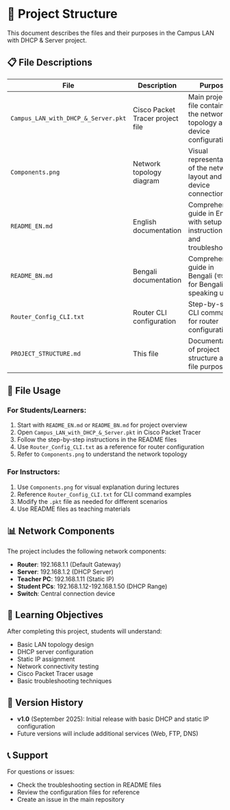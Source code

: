 # 📁 Project Structure

This document describes the files and their purposes in the Campus LAN with DHCP & Server project.

## 📋 File Descriptions

| File | Description | Purpose |
|------|-------------|---------|
| `Campus_LAN_with_DHCP_&_Server.pkt` | Cisco Packet Tracer project file | Main project file containing the network topology and device configurations |
| `Components.png` | Network topology diagram | Visual representation of the network layout and device connections |
| `README_EN.md` | English documentation | Comprehensive guide in English with setup instructions and troubleshooting |
| `README_BN.md` | Bengali documentation | Comprehensive guide in Bengali (বাংলা) for Bengali-speaking users |
| `Router_Config_CLI.txt` | Router CLI configuration | Step-by-step CLI commands for router configuration |
| `PROJECT_STRUCTURE.md` | This file | Documentation of project structure and file purposes |

## 🔧 File Usage

### For Students/Learners:
1. Start with `README_EN.md` or `README_BN.md` for project overview
2. Open `Campus_LAN_with_DHCP_&_Server.pkt` in Cisco Packet Tracer
3. Follow the step-by-step instructions in the README files
4. Use `Router_Config_CLI.txt` as a reference for router configuration
5. Refer to `Components.png` to understand the network topology

### For Instructors:
1. Use `Components.png` for visual explanation during lectures
2. Reference `Router_Config_CLI.txt` for CLI command examples
3. Modify the `.pkt` file as needed for different scenarios
4. Use README files as teaching materials

## 📊 Network Components

The project includes the following network components:
- **Router**: 192.168.1.1 (Default Gateway)
- **Server**: 192.168.1.2 (DHCP Server)
- **Teacher PC**: 192.168.1.11 (Static IP)
- **Student PCs**: 192.168.1.12-192.168.1.50 (DHCP Range)
- **Switch**: Central connection device

## 🎯 Learning Objectives

After completing this project, students will understand:
- Basic LAN topology design
- DHCP server configuration
- Static IP assignment
- Network connectivity testing
- Cisco Packet Tracer usage
- Basic troubleshooting techniques

## 🔄 Version History

- **v1.0** (September 2025): Initial release with basic DHCP and static IP configuration
- Future versions will include additional services (Web, FTP, DNS)

## 📞 Support

For questions or issues:
- Check the troubleshooting section in README files
- Review the configuration files for reference
- Create an issue in the main repository
